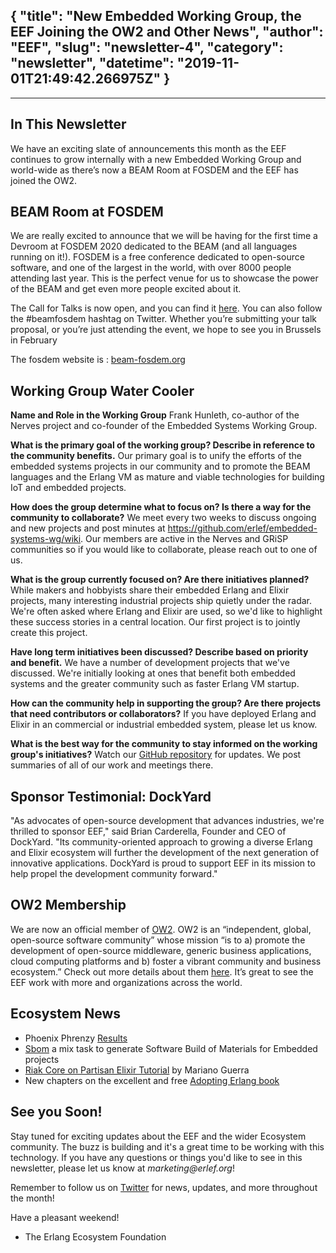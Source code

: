 {
  "title": "New Embedded Working Group, the EEF Joining the OW2 and Other News",
  "author": "EEF",
  "slug": "newsletter-4",
  "category": "newsletter",
  "datetime": "2019-11-01T21:49:42.266975Z"
}
---

---
## In This Newsletter

We have an exciting slate of announcements this month as the EEF continues to grow internally with a new Embedded Working Group and world-wide as there’s now a BEAM Room at FOSDEM and the EEF has joined the OW2.


## BEAM Room at FOSDEM

We are really excited to announce that we will be having for the first time a Devroom at FOSDEM 2020 dedicated to the BEAM (and all languages running on it!). FOSDEM is a free conference dedicated to open-source software, and one of the largest in the world, with over 8000 people attending last year. This is the perfect venue for us to showcase the power of the BEAM and get even more people excited about it.

The Call for Talks is now open, and you can find it [here](https://beam-fosdem.org/). You can also follow the #beamfosdem hashtag on Twitter. Whether you’re submitting your talk proposal, or you’re just attending the event, we hope to see you in Brussels in February

The fosdem website is : [beam-fosdem.org](https://beam-fosdem.org)

## Working Group Water Cooler

**Name and Role in the Working Group**
Frank Hunleth, co-author of the Nerves project and co-founder of the Embedded Systems Working Group.

**What is the primary goal of the working group? Describe in reference to the community benefits.**
Our primary goal is to unify the efforts of the embedded systems projects in our community and to promote the BEAM languages and the Erlang VM as mature and viable technologies for building IoT and embedded projects.

**How does the group determine what to focus on? Is there a way for the community to collaborate?**
We meet every two weeks to discuss ongoing and new projects and post minutes at https://github.com/erlef/embedded-systems-wg/wiki. Our members are active in the Nerves and GRiSP communities so if you would like to collaborate, please reach out to one of us.

**What is the group currently focused on? Are there initiatives planned?**
While makers and hobbyists share their embedded Erlang and Elixir projects, many interesting industrial projects ship quietly under the radar. We're often asked where Erlang and Elixir are used, so we'd like to highlight these success stories in a central location. Our first project is to jointly create this project.

**Have long term initiatives been discussed? Describe based on priority and benefit.**
We have a number of development projects that we've discussed. We're initially looking at ones that benefit both embedded systems and the greater community such as faster Erlang VM startup.

**How can the community help in supporting the group? Are there projects that need contributors or collaborators?**
If you have deployed Erlang and Elixir in an commercial or industrial embedded system, please let us know.

**What is the best way for the community to stay informed on the working group's initiatives?**
Watch our [GitHub repository](https://github.com/erlef/embedded-systems-wg) for updates. We post summaries of all of our work and meetings there.

## Sponsor Testimonial: DockYard
"As advocates of open-source development that advances industries, we're thrilled to sponsor EEF," said Brian Carderella, Founder and CEO of DockYard. "Its community-oriented approach to growing a diverse Erlang and Elixir ecosystem will further the development of the next generation of innovative applications. DockYard is proud to support EEF in its mission to help propel the development community forward."

## OW2 Membership
We are now an official member of [OW2](https://twitter.com/ow2/status/1171770514563633153). OW2 is an “independent, global, open-source software community” whose mission “is to a) promote the development of open-source middleware, generic business applications, cloud computing platforms and b) foster a vibrant community and business ecosystem.” Check out more details about them [here](https://www.ow2.org/). It’s great to see the EEF work with more and organizations across the world.

## Ecosystem News
* Phoenix Phrenzy [Results](https://phoenixphrenzy.com/results)
* [Sbom](https://github.com/voltone/sbom) a mix task to generate Software Build of Materials for Embedded projects
* [Riak Core on Partisan Elixir Tutorial](http://marianoguerra.org/posts/riak-core-on-partisan-on-elixir-tutorial-introduction.html) by Mariano Guerra
* New chapters on the excellent and free [Adopting Erlang book](https://adoptingerlang.org/)

## See you Soon!
Stay tuned for exciting updates about the EEF and the wider Ecosystem community.  The buzz is building and it's a great time to be working with this technology.  If you have any questions or things you'd like to see in this newsletter, please let us know at _marketing@erlef.org_!

Remember to follow us on [Twitter](https://twitter.com/TheErlef) for news, updates, and more throughout the month!

Have a pleasant weekend!
- The Erlang Ecosystem Foundation
